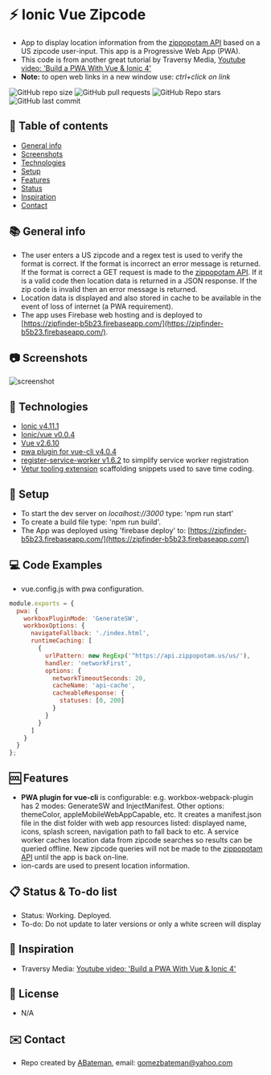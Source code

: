 # :zap: Ionic Vue Zipcode

* App to display location information from the [zippopotam API](https://api.zippopotam.us/) based on a US zipcode user-input. This app is a Progressive Web App (PWA).
* This code is from another great tutorial by Traversy Media, [Youtube video: 'Build a PWA With Vue & Ionic 4'](https://www.youtube.com/watch?v=6H1wftPS0oo)
* **Note:** to open web links in a new window use: _ctrl+click on link_

![GitHub repo size](https://img.shields.io/github/repo-size/AndrewJBateman/ionic-vue-zipcode?style=plastic)
![GitHub pull requests](https://img.shields.io/github/issues-pr/AndrewJBateman/ionic-vue-zipcode?style=plastic)
![GitHub Repo stars](https://img.shields.io/github/stars/AndrewJBateman/ionic-vue-zipcode?style=plastic)
![GitHub last commit](https://img.shields.io/github/last-commit/AndrewJBateman/ionic-vue-zipcode?style=plastic)

## :page_facing_up: Table of contents

* [General info](#general-info)
* [Screenshots](#screenshots)
* [Technologies](#technologies)
* [Setup](#setup)
* [Features](#features)
* [Status](#status)
* [Inspiration](#inspiration)
* [Contact](#contact)

## :books: General info

* The user enters a US zipcode and a regex test is used to verify the format is correct. If the format is incorrect an error message is returned. If the format is correct a GET request is made to the [zippopotam API](https://api.zippopotam.us/). If it is a valid code then location data is returned in a JSON response. If the zip code is invalid then an error message is returned.
* Location data is displayed and also stored in cache to be available in the event of loss of internet (a PWA requirement).
* The app uses Firebase web hosting and is deployed to [https://zipfinder-b5b23.firebaseapp.com/](https://zipfinder-b5b23.firebaseapp.com/).

## :camera: Screenshots

![screenshot](./img/zipcode-pwa.png)

## :signal_strength: Technologies

* [Ionic v4.11.1](https://ionicframework.com/)
* [Ionic/vue v0.0.4](https://ionicframework.com/)
* [Vue v2.6.10](https://vuejs.org/v2/guide/)
* [pwa plugin for vue-cli v4.0.4](https://www.npmjs.com/package/@vue/cli-plugin-pwa)
* [register-service-worker v1.6.2](https://www.npmjs.com/package/register-service-worker) to simplify service worker registration
* [Vetur tooling extension](https://vuejs.github.io/vetur/) scaffolding snippets used to save time coding.

## :floppy_disk: Setup

* To start the dev server on _localhost://3000_ type: 'npm run start'
* To create a build file type: 'npm run build'.
* The App was deployed using 'firebase deploy' to: [https://zipfinder-b5b23.firebaseapp.com/](https://zipfinder-b5b23.firebaseapp.com/)

## :computer: Code Examples

* vue.config.js with pwa configuration.

```javascript
module.exports = {
  pwa: {
    workboxPluginMode: 'GenerateSW',
    workboxOptions: {
      navigateFallback: './index.html',
      runtimeCaching: [
        {
          urlPattern: new RegExp('^https://api.zippopotam.us/us/'),
          handler: 'networkFirst',
          options: {
            networkTimeoutSeconds: 20,
            cacheName: 'api-cache',
            cacheableResponse: {
              statuses: [0, 200]
            }
          }
        }
      ]
    }
  }
};
```

## :cool: Features

* **PWA plugin for vue-cli** is configurable: e.g. workbox-webpack-plugin has 2 modes: GenerateSW and InjectManifest. Other options: themeColor, appleMobileWebAppCapable, etc. It creates a manifest.json file in the dist folder with web app resources listed: displayed name, icons, splash screen, navigation path to fall back to etc. A service worker caches location data from zipcode searches so results can be queried offline. New zipcode queries will not be made to the [zippopotam API](https://api.zippopotam.us/) until the app is back on-line.
* ion-cards are used to present location information.

## :clipboard: Status & To-do list

* Status: Working. Deployed.
* To-do: Do not update to later versions or only a white screen will display

## :clap: Inspiration

* Traversy Media: [Youtube video: 'Build a PWA With Vue & Ionic 4'](https://www.youtube.com/watch?v=6H1wftPS0oo)

## :file_folder: License

* N/A

## :envelope: Contact

* Repo created by [ABateman](https://github.com/AndrewJBateman), email: gomezbateman@yahoo.com
